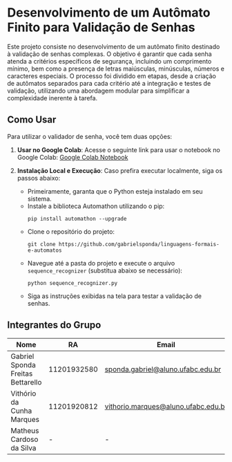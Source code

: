 # Desenvolvimento de um Autômato Finito para Validação de Senhas

Este projeto consiste no desenvolvimento de um autômato finito destinado à validação de senhas complexas. O objetivo é garantir que cada senha atenda a critérios específicos de segurança, incluindo um comprimento mínimo, bem como a presença de letras maiúsculas, minúsculas, números e caracteres especiais. O processo foi dividido em etapas, desde a criação de autômatos separados para cada critério até a integração e testes de validação, utilizando uma abordagem modular para simplificar a complexidade inerente à tarefa.

## Como Usar

Para utilizar o validador de senha, você tem duas opções:

1. **Usar no Google Colab**:
   Acesse o seguinte link para usar o notebook no Google Colab:
   [Google Colab Notebook](https://colab.research.google.com/drive/1udxTrxo_ClfQpDa6W6CcrRoJFh94X6Jf#scrollTo=uJMTCor0Za02)

2. **Instalação Local e Execução**:
   Caso prefira executar localmente, siga os passos abaixo:

   - Primeiramente, garanta que o Python esteja instalado em seu sistema.
   - Instale a biblioteca Automathon utilizando o pip:
     ```
     pip install automathon --upgrade
     ```
   - Clone o repositório do projeto:
     ```
     git clone https://github.com/gabrielsponda/linguagens-formais-e-automatos
     ```
   - Navegue até a pasta do projeto e execute o arquivo `sequence_recognizer` (substitua abaixo se necessário):
     ```
     python sequence_recognizer.py
     ```
   - Siga as instruções exibidas na tela para testar a validação de senhas.

## Integrantes do Grupo

| Nome                               | RA            | Email                                  |
|------------------------------------|---------------|----------------------------------------|
| Gabriel Sponda Freitas Bettarello  | 11201932580   | sponda.gabriel@aluno.ufabc.edu.br      |
| Vithório da Cunha Marques          | 11201920812   | vithorio.marques@aluno.ufabc.edu.br    |
| Matheus Cardoso da Silva           | -             | -                                      |
